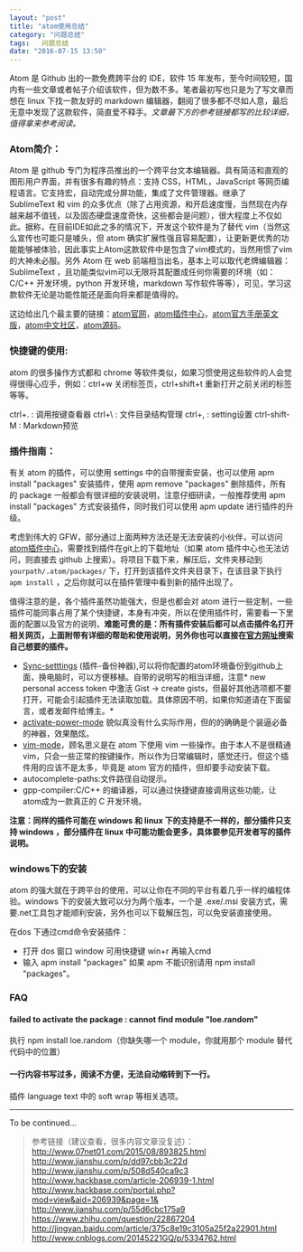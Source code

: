 ```yaml
---
layout: "post"
title: "atom使用总结"
category: "问题总结"
tags:   问题总结
date: "2016-07-15 13:50"
---
```


Atom 是 Github 出的一款免费跨平台的 IDE，软件 15 年发布，至今时间较短，国内有一些文章或者帖子介绍该软件，但为数不多。笔者最初写也只是为了写文章而想在 linux 下找一款友好的 markdown 编辑器，翻阅了很多都不尽如人意，最后无意中发现了这款软件，简直爱不释手。*文章最下方的参考链接都写的比较详细，值得拿来参考阅读。*

### Atom简介：

Atom 是 github 专门为程序员推出的一个跨平台文本编辑器。具有简洁和直观的图形用户界面，并有很多有趣的特点：支持 CSS，HTML，JavaScript 等网页编程语言。它支持宏，自动完成分屏功能，集成了文件管理器。继承了 SublimeText 和 vim 的众多优点（除了占用资源，和开启速度慢，当然现在内存越来越不值钱，以及固态硬盘速度奇快，这些都会是问题），很大程度上不仅如此。据称，在目前IDE如此之多的情况下，开发这个软件是为了替代 vim（当然这么宣传也可能只是噱头，但 atom 确实扩展性强且容易配置），让更新更优秀的功能能够被体验，因此事实上Atom这款软件中是包含了vim模式的，当然用惯了vim的大神未必服。另外 Atom 在 web 前端相当出名，基本上可以取代老牌编辑器： SublimeText ，且功能类似vim可以无限将其配置成任何你需要的环境（如：C/C++ 开发环境，python 开发环境，markdown 写作软件等等），可见，学习这款软件无论是功能性能还是面向将来都是值得的。

这边给出几个最主要的链接：[atom官网](https://atom.io/)，[atom插件中心](https://atom.io/packages)，[atom官方手册英文版](http://flight-manual.atom.io/)，[atom中文社区](https://atom-china.org/)，[atom源码](https://github.com/atom/atom)。

### 快捷键的使用:

atom 的很多操作方式都和 chrome 等软件类似，如果习惯使用这些软件的人会觉得很得心应手，例如：ctrl+w 关闭标签页，ctrl+shift+t 重新打开之前关闭的标签等等。

ctrl+.  :  调用按键查看器
ctrl+\  :  文件目录结构管理
ctrl+,  :  setting设置
ctrl-shift-M : Markdown预览

<!-- more -->


### 插件指南：

有关 atom 的插件，可以使用 settings 中的自带搜索安装，也可以使用 apm install "packages" 安装插件，使用 apm remove "packages" 删除插件，所有的 package 一般都会有很详细的安装说明，注意仔细研读，一般推荐使用 apm install "packages" 方式安装插件，同时我们可以使用 apm update 进行插件的升级。

考虑到伟大的 GFW，部分通过上面两种方法还是无法安装的小伙伴，可以访问[atom插件中心](https://atom.io/packages)，需要找到插件在git上的下载地址（如果 atom 插件中心也无法访问，则直接去 github 上搜索）。将项目下载下来，解压后，文件夹移动到 `yourpath/.atom/packages/` 下，打开到该插件文件夹目录下，在该目录下执行 `apm install` ，之后你就可以在插件管理中看到新的插件出现了。

值得注意的是，各个插件虽然功能强大，但是也都会对 atom 进行一些定制，一些插件可能同事占用了某个快捷键，本身有冲突，所以在使用插件时，需要看一下里面的配置以及官方的说明，**难能可贵的是：所有插件安装后都可以点击插件名打开相关网页，上面附带有详细的帮助和使用说明，另外你也可以直接在[官方网址](https://atom.io/packages)搜索自己想要的插件。**

- [Sync-setttings](https://atom.io/packages/sync-settings) (插件-备份神器),可以将你配置的atom环境备份到github上面，换电脑时，可以方便移植。自带的说明写的相当详细，注意* new personal access token 中激活 Gist -> create gists，但最好其他选项都不要打开，可能会引起插件无法读取加载。具体原因不明，如果你知道请在下面留言，或者发邮件给博主。*
- [activate-power-mode](https://atom.io/packages/activate-power-mode) 貌似真没有什么实际作用，但的的确确是个装逼必备的神器，效果酷炫。
- [vim-mode](https://atom.io/packages/vim-mode)，顾名思义是在 atom 下使用 vim 一些操作。由于本人不是很精通 vim，只会一些正常的按键操作，所以作为日常编辑时，感觉还行。但这个插件用的应该不是太多，毕竟是 atom 官方的插件，但却要手动安装下载。
- autocomplete-paths:文件路径自动提示。
- gpp-compiler:C/C++ 的编译器，可以通过快捷键直接调用这些功能，让atom成为一款真正的 C 开发环境。

**注意：同样的插件可能在 windows 和 linux 下的支持是不一样的，部分插件只支持 windows ，部分插件在 linux 中可能功能会更多，具体要参见开发者写的插件说明。**

### windows下的安装

atom 的强大就在于跨平台的使用，可以让你在不同的平台有着几乎一样的编程体验。windows 下的安装大致可以分为两个版本，一个是 .exe/.msi 安装方式，需要.net工具包才能顺利安装，另外也可以下载解压包，可以免安装直接使用。

在dos 下通过cmd命令安装插件：
- 打开 dos 窗口 window 可用快捷键 win+r  再输入cmd
- 输入 apm install "packages" 如果 apm 不能识别请用 npm install "packages"。



### FAQ

#### failed to activate the package : cannot find module "loe.random"

执行 npm install loe.random（你缺失哪一个 module，你就用那个 module 替代代码中的位置）

#### 一行内容书写过多，阅读不方便，无法自动缩转到下一行。

插件 language text 中的 soft wrap 等相关选项。



***
To be continued...

> 参考链接（建议查看，很多内容文章没复述）：
> http://www.07net01.com/2015/08/893825.html
> http://www.jianshu.com/p/dd97cbb3c22d
> http://www.jianshu.com/p/508d540ca9c3
> http://www.hackbase.com/article-206939-1.html
> http://www.hackbase.com/portal.php?mod=view&aid=206939&page=1&
> http://www.jianshu.com/p/55d6cbc175a9
> https://www.zhihu.com/question/22867204
> http://jingyan.baidu.com/article/375c8e19c3105a25f2a22901.html
> http://www.cnblogs.com/20145221GQ/p/5334762.html
